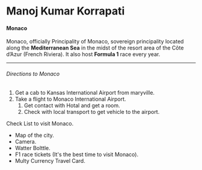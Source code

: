 # Manoj Kumar Korrapati
#### Monaco 

Monaco, officially Principality of Monaco, sovereign principality located along the **Mediterranean Sea** in the midst of the resort area of the Côte d’Azur (French Riviera). It also host **Formula 1** race every year.
***
###### Directions to Monaco
1. Get a cab to Kansas International Airport from maryville.
2. Take a flight to Monaco International Airport.
    1. Get contact with Hotal and get a room.
    2. Check with local transport to get vehicle to the airport.

Check List to visit Monaco.

* Map of the city.
* Camera.
* Watter Bolttle.
* F1 race tickets (It's the best time to visit Monaco).
* Multy Currency Travel Card.
